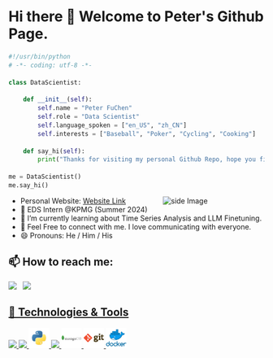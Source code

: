 # Hi there 👋 Welcome to Peter's Github Page.

```python
#!/usr/bin/python
# -*- coding: utf-8 -*-

class DataScientist:

    def __init__(self):
        self.name = "Peter FuChen"
        self.role = "Data Scientist"
        self.language_spoken = ["en_US", "zh_CN"]
        self.interests = ["Baseball", "Poker", "Cycling", "Cooking"]

    def say_hi(self):
        print("Thanks for visiting my personal Github Repo, hope you find some of my featured work interesting.")

me = DataScientist()
me.say_hi()
```
<img src="https://github.com/sciencepal/sciencepal/blob/master/assets/life_balance.gif" alt="side Image" align="right" width="200" height="auto" />
  
  - Personal Website: <a href="https://peterfuchen.streamlit.app/">Website Link</a>
  - 🚀 EDS Intern @KPMG (Summer 2024)
  - 🌱 I’m currently learning about Time Series Analysis and LLM Finetuning.
  - 💬 Feel Free to connect with me. I love communicating with everyone.
  - 😄 Pronouns: He / Him / His
 

## 📫 How to reach me:
[<img src="https://img.icons8.com/color/48/000000/linkedin.png" width="3.5%"/>](https://www.linkedin.com/in/peterfuchen)  &nbsp; <a href="mailto:fuchenru@uchicago.edu"> <img src="https://img.icons8.com/fluent/48/000000/gmail.png" width="3.5%"/>
  
    
  
## 🔧 Technologies & Tools <br />
  <code><img height="40" src="https://cdn.jsdelivr.net/gh/devicons/devicon/icons/amazonwebservices/amazonwebservices-plain-wordmark.svg"></code>
  <code><img height="40" src="https://nightingalehq.ai/knowledgebase/glossary/what-is-azure/azure.jpg"></code>
  <code><img height="40" src="https://raw.githubusercontent.com/github/explore/80688e429a7d4ef2fca1e82350fe8e3517d3494d/topics/python/python.png"></code>
  <code><img height="40" src="https://cdn.jsdelivr.net/gh/devicons/devicon/icons/mysql/mysql-original-wordmark.svg"></code>
  <code><img height="40" src="https://raw.githubusercontent.com/github/explore/80688e429a7d4ef2fca1e82350fe8e3517d3494d/topics/mongodb/mongodb.png"></code>
  <code><img height="40" src="https://raw.githubusercontent.com/github/explore/80688e429a7d4ef2fca1e82350fe8e3517d3494d/topics/git/git.png"></code>
  <code><img height="40" src="https://raw.githubusercontent.com/github/explore/80688e429a7d4ef2fca1e82350fe8e3517d3494d/topics/docker/docker.png"></code>

